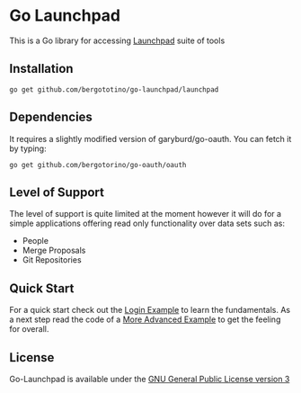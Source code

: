 # Go Launchpad

This is a Go library for accessing [Launchpad](www.launchpad.net) suite of
tools

## Installation

```
go get github.com/bergototino/go-launchpad/launchpad
```

## Dependencies

It requires a slightly modified version of garyburd/go-oauth. You can fetch it
by typing:

```
go get github.com/bergotorino/go-oauth/oauth
```

## Level of Support

The level of support is quite limited at the moment however it will do for a
simple applications offering read only functionality over data sets such as:

* People
* Merge Proposals
* Git Repositories

## Quick Start

For a quick start check out the [Login Example](https://github.com/bergotorino/go-launchpad/blob/master/examples/login/main.go)
to learn the fundamentals. As a next step read the code of a [More Advanced Example](https://github.com/bergotorino/go-launchpad/blob/master/examples/flightschedule/main.go)
to get the feeling for overall.

## License

Go-Launchpad is available under the [GNU General Public License version 3](https://www.gnu.org/licenses/gpl-3.0.en.html)
